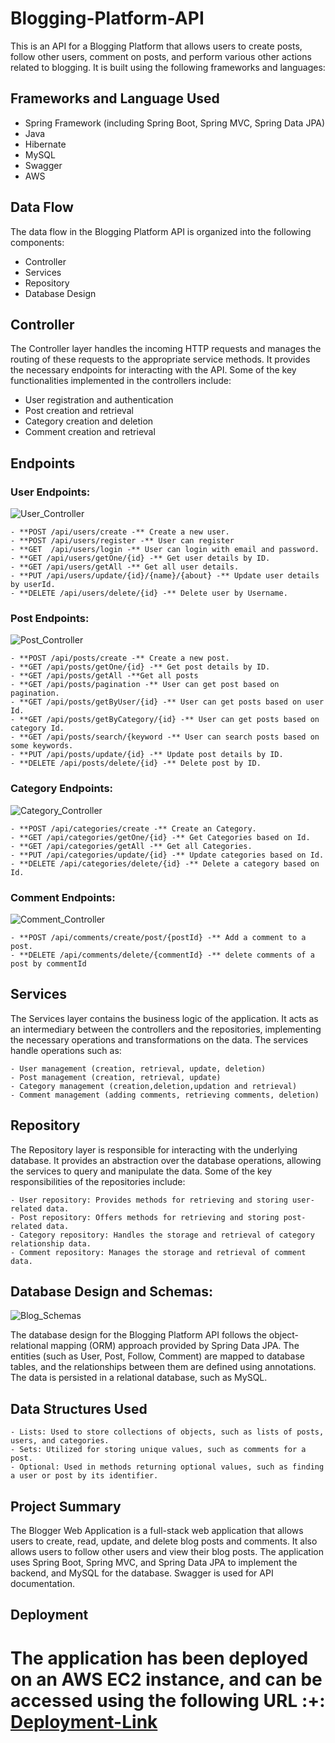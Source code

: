 # Blogging-Platform-API
This is an API for a Blogging Platform that allows users to create posts, follow other users, comment on posts, and perform various other actions related to blogging. It is built using the following frameworks and languages:

## Frameworks and Language Used
- Spring Framework (including Spring Boot, Spring MVC, Spring Data JPA)
- Java
- Hibernate
- MySQL
- Swagger
- AWS

## Data Flow
The data flow in the Blogging Platform API is organized into the following components:
- Controller
- Services
- Repository
- Database Design

## Controller
The Controller layer handles the incoming HTTP requests and manages the routing of these requests to the appropriate service methods. It provides the necessary endpoints for interacting with the API. Some of the key functionalities implemented in the controllers include:
- User registration and authentication
- Post creation and retrieval
- Category creation and deletion
- Comment creation and retrieval
## Endpoints
### User Endpoints:
![User_Controller](https://github.com/mukeshlomror/BloggingPlatformAPI/assets/54076057/69b5189e-c014-4618-bd54-1e9f605c8ba8)

```
- **POST /api/users/create -** Create a new user.
- **POST /api/users/register -** User can register 
- **GET  /api/users/login -** User can login with email and password.
- **GET /api/users/getOne/{id} -** Get user details by ID.
- **GET /api/users/getAll -** Get all user details.
- **PUT /api/users/update/{id}/{name}/{about} -** Update user details by userId.
- **DELETE /api/users/delete/{id} -** Delete user by Username.
```

### Post Endpoints:
![Post_Controller](https://github.com/mukeshlomror/BloggingPlatformAPI/assets/54076057/31a2684c-80b6-4971-8c37-d576998ee12c)

```
- **POST /api/posts/create -** Create a new post.
- **GET /api/posts/getOne/{id} -** Get post details by ID.
- **GET /api/posts/getAll -**Get all posts
- **GET /api/posts/pagination -** User can get post based on pagination.
- **GET /api/posts/getByUser/{id} -** User can get posts based on user Id.
- **GET /api/posts/getByCategory/{id} -** User can get posts based on category Id.
- **GET /api/posts/search/{keyword -** User can search posts based on some keywords.
- **PUT /api/posts/update/{id} -** Update post details by ID.
- **DELETE /api/posts/delete/{id} -** Delete post by ID.
```

### Category Endpoints:
![Category_Controller](https://github.com/mukeshlomror/BloggingPlatformAPI/assets/54076057/27b64262-eddc-41e3-a87b-0af57b5f6c15)

```
- **POST /api/categories/create -** Create an Category.
- **GET /api/categories/getOne/{id} -** Get Categories based on Id.
- **GET /api/categories/getAll -** Get all Categories.
- **PUT /api/categories/update/{id} -** Update categories based on Id.
- **DELETE /api/categories/delete/{id} -** Delete a category based on Id.
```

### Comment Endpoints:
![Comment_Controller](https://github.com/mukeshlomror/BloggingPlatformAPI/assets/54076057/76186a07-7899-4036-a53c-4afd90251a6e)

```
- **POST /api/comments/create/post/{postId} -** Add a comment to a post.
- **DELETE /api/comments/delete/{commentId} -** delete comments of a post by commentId
```

## Services
The Services layer contains the business logic of the application. It acts as an intermediary between the controllers and the repositories, implementing the necessary operations and transformations on the data. The services handle operations such as:
```
- User management (creation, retrieval, update, deletion)
- Post management (creation, retrieval, update)
- Category management (creation,deletion,updation and retrieval)
- Comment management (adding comments, retrieving comments, deletion)
```

## Repository
The Repository layer is responsible for interacting with the underlying database. It provides an abstraction over the database operations, allowing the services to query and manipulate the data. Some of the key responsibilities of the repositories include:
```
- User repository: Provides methods for retrieving and storing user-related data.
- Post repository: Offers methods for retrieving and storing post-related data.
- Category repository: Handles the storage and retrieval of category relationship data.
- Comment repository: Manages the storage and retrieval of comment data.
```

## Database Design and Schemas:
![Blog_Schemas](https://github.com/mukeshlomror/BloggingPlatformAPI/assets/54076057/985f4d1c-79ac-4fde-89f3-e3250f515242)

The database design for the Blogging Platform API follows the object-relational mapping (ORM) approach provided by Spring Data JPA. The entities (such as User, Post, Follow, Comment) are mapped to database tables, and the relationships between them are defined using annotations. The data is persisted in a relational database, such as MySQL.

## Data Structures Used
```
- Lists: Used to store collections of objects, such as lists of posts, users, and categories.
- Sets: Utilized for storing unique values, such as comments for a post.
- Optional: Used in methods returning optional values, such as finding a user or post by its identifier.
```

## Project Summary
The Blogger Web Application is a full-stack web application that allows users to create, read, update, and delete blog posts and comments. It also allows users to follow other users and view their blog posts. The application uses Spring Boot, Spring MVC, and Spring Data JPA to implement the backend, and MySQL for the database. Swagger is used for API documentation.

## Deployment
# The application has been deployed on an AWS EC2 instance, and can be accessed using the following URL :+: [Deployment-Link](http://13.127.8.252:8080/swagger-ui/index.html)


